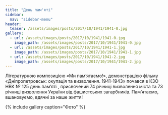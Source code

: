 ```yaml
---
title: "День пам'яті"
sidebar:
  nav: "sidebar-menu"
header:
  teaser: /assets/images/posts/2017/10/1941/1941-0.jpg
gallery:
  - url: /assets/images/posts/2017/10/1941/1941-0.jpg
    image_path: /assets/images/posts/2017/10/1941/1941-0.jpg
  - url: /assets/images/posts/2017/10/1941/1941-1.jpg
    image_path: /assets/images/posts/2017/10/1941/1941-1.jpg
  - url: /assets/images/posts/2017/10/1941/1941-2.jpg
    image_path: /assets/images/posts/2017/10/1941/1941-2.jpg
---
```


Літературною композицією «Ми пам’ятаємо!», демонстрацією фільму «Дніпропетровськ: окупація та визволення. 1941-1943» почався в КЗО НВК № 125 день пам’яті , присвячений 74 річниці визволення міста та 73 річниці визволення України від фашистських загарбників. Пам’ятаємо, вшановуємо, вдячні за  наше життя!

{% include gallery caption="Фото" %}
